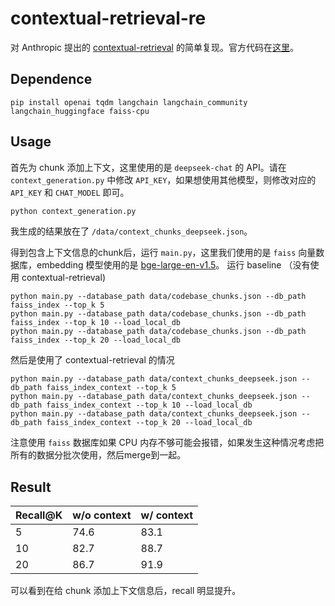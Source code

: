 # contextual-retrieval-re
对 Anthropic 提出的 [contextual-retrieval](https://www.anthropic.com/news/contextual-retrieval) 的简单复现。官方代码在[这里](https://github.com/anthropics/anthropic-cookbook/tree/main/skills/contextual-embeddings)。

## Dependence

```
pip install openai tqdm langchain langchain_community langchain_huggingface faiss-cpu
```

## Usage
首先为 chunk 添加上下文，这里使用的是 `deepseek-chat` 的 API。请在 `context_generation.py` 中修改 `API_KEY`，如果想使用其他模型，则修改对应的 `API_KEY` 和 `CHAT_MODEL` 即可。
```bash
python context_generation.py
```
我生成的结果放在了 `/data/context_chunks_deepseek.json`。

得到包含上下文信息的chunk后，运行 `main.py`，这里我们使用的是 `faiss` 向量数据库，embedding 模型使用的是 [bge-large-en-v1.5](https://huggingface.co/BAAI/bge-large-en-v1.5)。
运行 baseline （没有使用 contextual-retrieval)
```
python main.py --database_path data/codebase_chunks.json --db_path faiss_index --top_k 5
python main.py --database_path data/codebase_chunks.json --db_path faiss_index --top_k 10 --load_local_db
python main.py --database_path data/codebase_chunks.json --db_path faiss_index --top_k 20 --load_local_db
```
然后是使用了 contextual-retrieval 的情况
```
python main.py --database_path data/context_chunks_deepseek.json --db_path faiss_index_context --top_k 5
python main.py --database_path data/context_chunks_deepseek.json --db_path faiss_index_context --top_k 10 --load_local_db
python main.py --database_path data/context_chunks_deepseek.json --db_path faiss_index_context --top_k 20 --load_local_db
```
注意使用 `faiss` 数据库如果 CPU 内存不够可能会报错，如果发生这种情况考虑把所有的数据分批次使用，然后merge到一起。
## Result
| Recall@K   | w/o context  | w/ context   |
|-------|-------|-------|
 5|     74.6   | 83.1
 10|    82.7   | 88.7
 20|    86.7   | 91.9

可以看到在给 chunk 添加上下文信息后，recall 明显提升。



